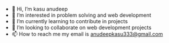 - 👋 Hi, I’m kasu anudeep
- 👀 I’m interested in problem solving and web development
- 🌱 I’m currently learning to contribute in projects
- 💞️ I’m looking to collaborate on web development projects
- 📫 How to reach me my email is anudeepkasu333@gmail.com


